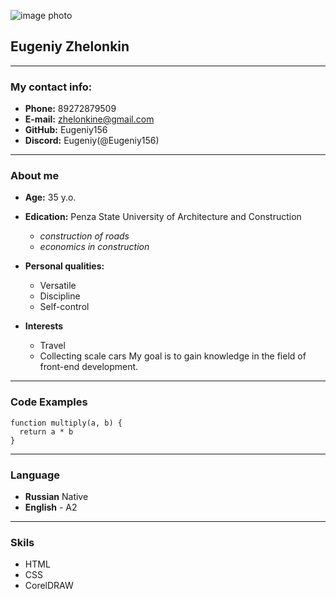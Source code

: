 ![image photo](https://sun1-25.userapi.com/s/v1/if1/9LmFWrZpb_b7Qu6BvJ8NFyMLVFIl-DP51RkG2xm1xsNAPIFet-ZXB1hAW_m-c5KfZKoq07tV.jpg?size=200x200&quality=96&crop=559,169,1531,1531&ava=1 "Eugeniy Zhelonkin")  
 ## Eugeniy Zhelonkin ##
---
### My contact info: ###
* **Phone:** 89272879509
* **E-mail:** zhelonkine@gmail.com
* **GitHub:** Eugeniy156 
* **Discord:** Eugeniy(@Eugeniy156)
***
### About me ###
* **Age:**  35 y.o.  
* **Edication:** Penza State University of Architecture and Construction
    + _construction of roads_
    + _economics in construction_

* **Personal qualities:**
    + Versatile
    + Discipline
    + Self-control 

* **Interests**
    + Travel
    + Collecting scale cars
My goal is to gain knowledge in the field of front-end development.
***
### Code Examples ###
```
function multiply(a, b) {
  return a * b
} 
```
***
### Language ###
* **Russian** Native
* **English** - A2 

***
### Skils ###
* HTML
* CSS
* CorelDRAW
